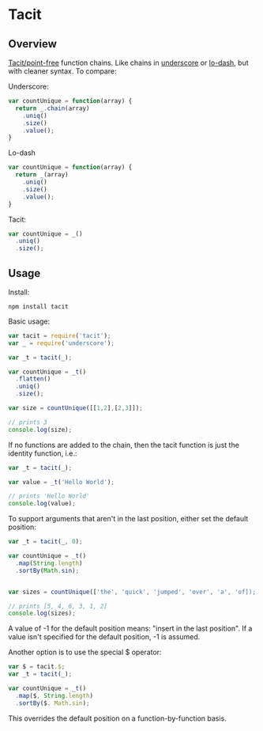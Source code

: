 Tacit
======

Overview
------

[Tacit/point-free](http://en.wikipedia.org/wiki/Tacit_programming) function chains. Like chains in 
[underscore](http://underscorejs.org) or [lo-dash](http://lodash.com), but with cleaner syntax. To compare:

Underscore:

```javascript
var countUnique = function(array) {
  return _.chain(array)
    .uniq()
    .size()
    .value();
}
```

Lo-dash

```javascript
var countUnique = function(array) {
  return _(array)
    .uniq()
    .size()
    .value();
}
```

Tacit:

```javascript
var countUnique = _()
  .uniq()
  .size();
```



Usage
------

Install:

```
npm install tacit
```

Basic usage:

```javascript
var tacit = require('tacit');
var _ = require('underscore');

var _t = tacit(_);

var countUnique = _t()
  .flatten()
  .uniq()
  .size();

var size = countUnique([[1,2],[2,3]]);

// prints 3
console.log(size);
```

If no functions are added to the chain, then the tacit function is just the identity function, i.e.:
 
```javascript
var _t = tacit(_);

var value = _t('Hello World');

// prints 'Hello World'
console.log(value);
```

To support arguments that aren't in the last position, either set the default position:

```javascript
var _t = tacit(_, 0);

var countUnique = _t()
  .map(String.length)
  .sortBy(Math.sin);


var sizes = countUnique(['the', 'quick', 'jumped', 'over', 'a', 'of]);

// prints [5, 4, 6, 3, 1, 2]
console.log(sizes);
```

A value of -1 for the default position means: "insert in the last position". If a value isn't specified for the default
position, -1 is assumed.

Another option is to use the special $ operator:

```javascript
var $ = tacit.$;
var _t = tacit(_);

var countUnique = _t()
  .map($, String.length)
  .sortBy($. Math.sin);
```

This overrides the default position on a function-by-function basis.
